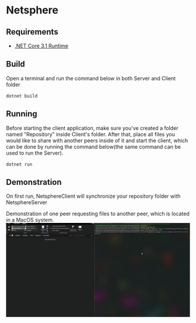 # Netsphere

## Requirements
- [.NET Core 3.1 Runtime](https://dotnet.microsoft.com/download/dotnet-core/3.1)

## Build
Open a terminal and run the command below in both Server and Client folder
```
dotnet build
```

## Running
Before starting the client application, make sure you've created a folder named "Repository" inside Client's folder. After that, place all files you would like to share with another peers inside of it and start the client, which can be done by running the command below(the same command can be used to run the Server).
```
dotnet run
```

## Demonstration
On first run, NetsphereClient will synchronize your repository folder with NetsphereServer

Demonstration of one peer requesting files to another peer, which is located in a MacOS system.
![Demonstration](Usage.gif)
